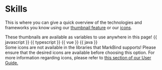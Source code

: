 <head>
  <!-- Other meta tags, links, or scripts -->
  <link rel="stylesheet" href="https://cdnjs.cloudflare.com/ajax/libs/font-awesome/6.4.2/css/all.min.css">
</head>

# Skills

<p>This is where you can give a quick overview of the technologies and frameworks you know using our <a href="https://markbind.org/userGuide/components/imagesAndDiagrams.html#thumbnails" target="_blank">thumbnail feature</a> or our <a href="https://markbind.org/userGuide/formattingContents.html#icons" target="_blank">icons</a>.</p>

<panel header="Example using thumbnails" expanded>
  <box type="info">These thumbnails are available as variables to use anywhere in this page!</box>
  {{ javascript }}
  {{ typescript }}
  {{ vue }}
  {{ java }}
</panel>
<br/>
<panel header="Example using icons" expanded>
  <box type="warning">
    Some icons are not available in the libraries that MarkBind supports! Please ensure that 
    the desired icons are available before choosing this option. For more information regarding
    icons, please refer to <a href="https://markbind.org/userGuide/formattingContents.html#icons" target="_blank">this section of our User Guide.</a>
  </box>
  <i class="fa-brands fa-square-js fa-2xl"></i>
  <i class="fa-brands fa-vuejs fa-2xl"></i>
  <i class="fa-brands fa-java fa-2xl"></i>
</panel>
